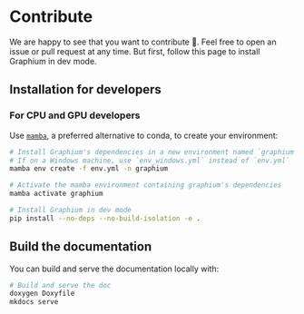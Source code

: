 # Contribute

We are happy to see that you want to contribute 🤗.
Feel free to open an issue or pull request at any time. But first, follow this page to install Graphium in dev mode.

## Installation for developers

### For CPU and GPU developers

Use [`mamba`](https://github.com/mamba-org/mamba), a preferred alternative to conda, to create your environment:

```bash
# Install Graphium's dependencies in a new environment named `graphium`
# If on a Windows machine, use `env_windows.yml` instead of `env.yml`
mamba env create -f env.yml -n graphium

# Activate the mamba environment containing graphium's dependencies
mamba activate graphium

# Install Graphium in dev mode
pip install --no-deps --no-build-isolation -e .
```

## Build the documentation

You can build and serve the documentation locally with:

```bash
# Build and serve the doc
doxygen Doxyfile
mkdocs serve
```
